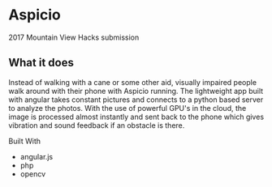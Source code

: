 # Aspicio
2017 Mountain View Hacks submission

## What it does
Instead of walking with a cane or some other aid, visually impaired people walk around with their phone with Aspicio running. The lightweight app built with angular takes constant pictures and connects to a python based server to analyze the photos. With the use of powerful GPU's in the cloud, the image is processed almost instantly and sent back to the phone which gives vibration and sound feedback if an obstacle is there.

Built With
* angular.js
* php
* opencv
